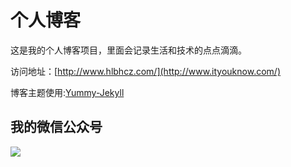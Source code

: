 # 个人博客

这是我的个人博客项目，里面会记录生活和技术的点点滴滴。


访问地址：[http://www.hlbhcz.com/](http://www.ityouknow.com/)


博客主题使用:[Yummy-Jekyll](https://github.com/DONGChuan/Yummy-Jekyll)


## 我的微信公众号

![](http://www.ityouknow.com/assets/images/keeppuresmile_430.jpg)